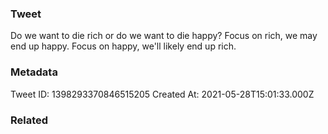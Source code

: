 ### Tweet
Do we want to die rich or do we want to die happy? Focus on rich, we may end up happy. Focus on happy, we'll likely end up rich.

### Metadata
Tweet ID: 1398293370846515205
Created At: 2021-05-28T15:01:33.000Z

### Related

